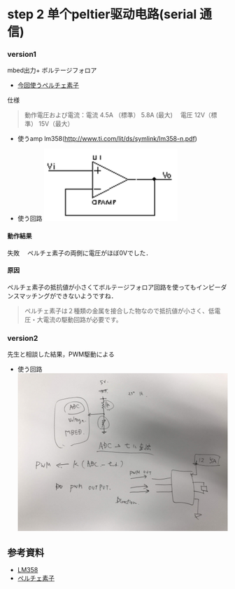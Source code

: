 # step 2 单个peltier驱动电路(serial 通信)  

### version1
mbed出力+ ボルテージフォロア

- [今回使うペルチェ素子](https://www.amazon.co.jp/Vktech-TEC1-12706-%E5%8D%8A%E5%B0%8E%E4%BD%93%E7%86%B1%E9%9B%BB-%E3%82%BF%E3%83%96%E3%83%AC%E3%83%83%E3%83%88-6A-%EF%BC%91%EF%BC%90%E6%9E%9A%E3%82%BB%E3%83%83%E3%83%88/dp/B01CTC9CGE/ref=sr_1_fkmr0_2?__mk_ja_JP=%E3%82%AB%E3%82%BF%E3%82%AB%E3%83%8A&keywords=%E3%83%9A%E3%83%AB%E3%83%81%E3%82%A7+%E7%84%A1%E7%B7%9A&qid=1564113786&s=books&sr=8-2-fkmr0)


仕様
> 動作電圧および電流：電流 4.5A （標準） 5.8A (最大) 　電圧 12V（標準） 15V（最大）
- 使うamp
lm358(http://www.ti.com/lit/ds/symlink/lm358-n.pdf)

- 使う回路
![ボルテージフォロア回路](..\Hua\screenshot\1.png)


#### 動作結果
失敗　
ペルチェ素子の両側に電圧がほぼ0Vでした．
#### 原因
ペルチェ素子の抵抗値が小さくてボルテージフォロア回路を使ってもインピーダンスマッチングができないようですね．
> ペルチェ素子は２種類の金属を接合した物なので抵抗値が小さく、低電圧・大電流の駆動回路が必要です。





### version2
先生と相談した結果，PWM駆動による
- 使う回路
![回路](..\Hua\screenshot\4.jpg)



## 参考資料
- [LM358](http://www.ti.com/lit/ds/symlink/lm358-n.pdf)
- [ペルチェ素子](https://www.yasuda-elec.com/service/peltier.html)